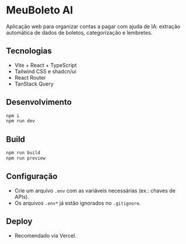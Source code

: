 # MeuBoleto AI

Aplicação web para organizar contas a pagar com ajuda de IA: extração automática de dados de boletos, categorização e lembretes.

## Tecnologias
- Vite + React + TypeScript
- Tailwind CSS e shadcn/ui
- React Router
- TanStack Query

## Desenvolvimento
```sh
npm i
npm run dev
```

## Build
```sh
npm run build
npm run preview
```

## Configuração
- Crie um arquivo `.env` com as variáveis necessárias (ex.: chaves de APIs).
- Os arquivos `.env*` já estão ignorados no `.gitignore`.

## Deploy
- Recomendado via Vercel.
